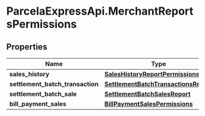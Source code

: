 # ParcelaExpressApi.MerchantReportsPermissions

## Properties

Name | Type | Description | Notes
------------ | ------------- | ------------- | -------------
**sales_history** | [**SalesHistoryReportPermissions**](SalesHistoryReportPermissions.md) |  | [optional] 
**settlement_batch_transaction** | [**SettlementBatchTransactionsReport**](SettlementBatchTransactionsReport.md) |  | [optional] 
**settlement_batch_sale** | [**SettlementBatchSalesReport**](SettlementBatchSalesReport.md) |  | [optional] 
**bill_payment_sales** | [**BillPaymentSalesPermissions**](BillPaymentSalesPermissions.md) |  | [optional] 


